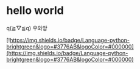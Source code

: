 # hello world
q(≧▽≦q) 우와앙

[!https://img.shields.io/badge/Language-python-brightgreen&logo=#3776AB&logoColor=#000000](https://img.shields.io/badge/Language-python-brightgreen&logo=#3776AB&logoColor=#000000)
